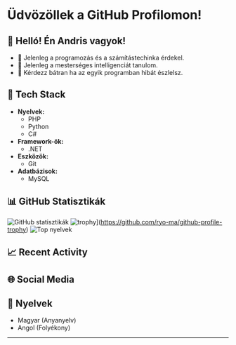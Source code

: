 # Üdvözöllek a GitHub Profilomon!

## 👋 Helló! Én Andris vagyok!

- 🔭 Jelenleg a programozás és a számítástechinka érdekel.
- 🌱 Jelenleg a mesterséges intelligenciát tanulom.
- 💬 Kérdezz bátran ha az egyik programban hibát észlelsz.

## 🚀 Tech Stack

- **Nyelvek:** 
  - PHP
  - Python
  - C#
- **Framework-ök:** 
  - .NET
- **Eszközök:** 
  - Git
- **Adatbázisok:** 
  - MySQL

## 📊 GitHub Statisztikák

![GitHub statisztikák](https://github-readme-stats.vercel.app/api?username=foldesandras&show_icons=true&theme=radical)
![trophy](https://github-profile-trophy.vercel.app/?username=foldesandras&theme=onedark)](https://github.com/ryo-ma/github-profile-trophy)
![Top nyelvek](https://github-readme-stats.vercel.app/api/top-langs/?username=foldesandras&layout=compact&theme=radical)

## 📈 Recent Activity

<!--START_SECTION:activity-->
<!--END_SECTION:activity-->

## 🌐 Social Media


## 💬 Nyelvek

- Magyar (Anyanyelv)
- Angol (Folyékony)

---
